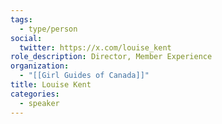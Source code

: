 ```yaml
---
tags:
  - type/person
social:
  twitter: https://x.com/louise_kent
role_description: Director, Member Experience
organization:
  - "[[Girl Guides of Canada]]"
title: Louise Kent
categories:
  - speaker
---
```


